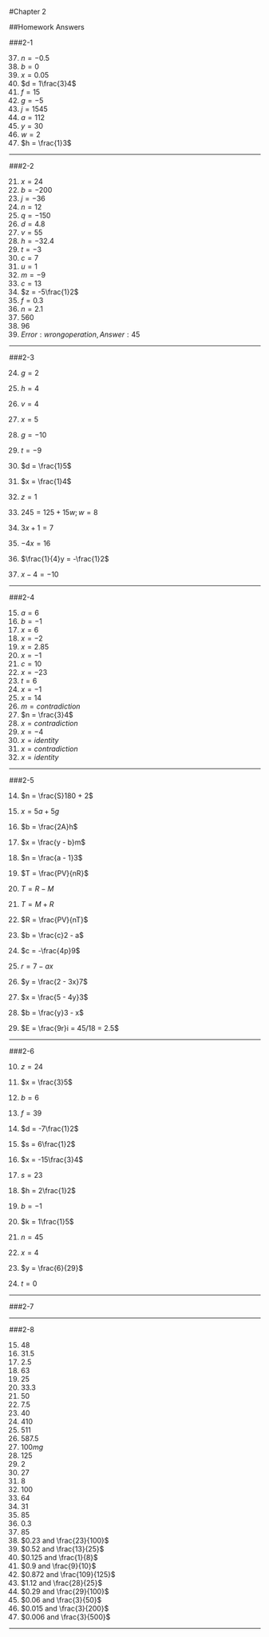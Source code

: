 #Chapter 2 

##Homework Answers 

###2-1

37. $n = -0.5$ 
38. $b = 0$ 
39. $x = 0.05$ 
40. $d = 1\frac{3}4$ 
41. $f = 15$ 
42. $g = -5$ 
43. $j = 1545$ 
44. $a = 112$ 
45. $y = 30$ 
46. $w = 2$
47. $h = \frac{1}3$

---

###2-2

21. $x = 24$
22. $b = -200$
23. $j = -36$
24. $n = 12$
25. $q = -150$
26. $d = 4.8$
27. $v = 55$
28. $h = -32.4$
29. $t = -3$
30. $c = 7$
31. $u = 1$
32. $m = -9$
33. $c = 13$
34. $z = -5\frac{1}2$
35. $f = 0.3$
36. $n = 2.1$
45. $560$
46. $96$
47. $Error: wrong operation, Answer: 45$

---

###2-3

24. $g = 2$
25. $h = 4$
26. $v = 4$
27. $x = 5$
28. $g = -10$
29. $t = -9$
30. $d = \frac{1}5$
31. $x = \frac{1}4$
32. $z = 1$


42. $245 = 125 + 15w; w = 8$
43. $3x + 1 = 7$
44. $-4x = 16$
45. $\frac{1}{4}y = -\frac{1}2$
46. $x - 4 = -10$

---

###2-4

15. $a = 6$
16. $b = -1$
17. $x = 6$
18. $x = -2$
19. $x = 2.85$
20. $x = -1$
21. $c = 10$
22. $x = -23$
23. $t = 6$
24. $x = -1$
25. $x = 14$
26. $m = contradiction$
27. $n = \frac{3}4$
28. $x = contradiction$
29. $x = -4$
30. $x = identity$
31. $x = contradiction$
32. $x = identity$

---

###2-5

14. $n = \frac{S}180 + 2$
15. $x = 5a + 5g$
16. $b = \frac{2A}h$
17. $x = \frac{y - b}m$
18. $n = \frac{a - 1}3$
19. $T = \frac{PV}{nR}$
20. $T = R - M$
21. $T = M + R$
22. $R = \frac{PV}{nT}$
23. $b = \frac{c}2 - a$
24. $c = -\frac{4p}9$
25. $r = 7 - ax$
26. $y = \frac{2 - 3x}7$
27. $x = \frac{5 - 4y}3$
28. $b = \frac{y}3 - x$


30. $E = \frac{9r}i = 45/18 = 2.5$

---

###2-6

10. $z = 24$
11. $x = \frac{3}5$
12. $b = 6$
13. $f = 39$
14. $d = -7\frac{1}2$
15. $s = 6\frac{1}2$
16. $x = -15\frac{3}4$
17. $s = 23$
18. $h = 2\frac{1}2$


29. $b = -1$
33. $k = 1\frac{1}5$
37. $n = 45$


44. $x = 4$
48. $y = \frac{6}{29}$
52. $t = 0$

---

###2-7

---

###2-8

15. $48$
16. $31.5$
17. $2.5$
18. $63$
19. $25%$
20. $33.3%$
21. $50%$
22. $7.5%$
23. $40$
24. $410$
25. $511$
26. $587.5$
27. $100mg$
28. $125%$
29. $2%$
30. $27%$
31. $8%$
32. $100%$
33. $64%$
34. $31%$
35. $85%$
36. $0.3% or \frac{3}{10}%$
37. $85%$
38. $0.23 and \frac{23}{100}$
39. $0.52 and \frac{13}{25}$
40. $0.125 and \frac{1}{8}$
41. $0.9 and \frac{9}{10}$
42. $0.872 and \frac{109}{125}$
43. $1.12 and \frac{28}{25}$
44. $0.29 and \frac{29}{100}$
45. $0.06 and \frac{3}{50}$
46. $0.015 and \frac{3}{200}$
47. $0.006 and \frac{3}{500}$

---
